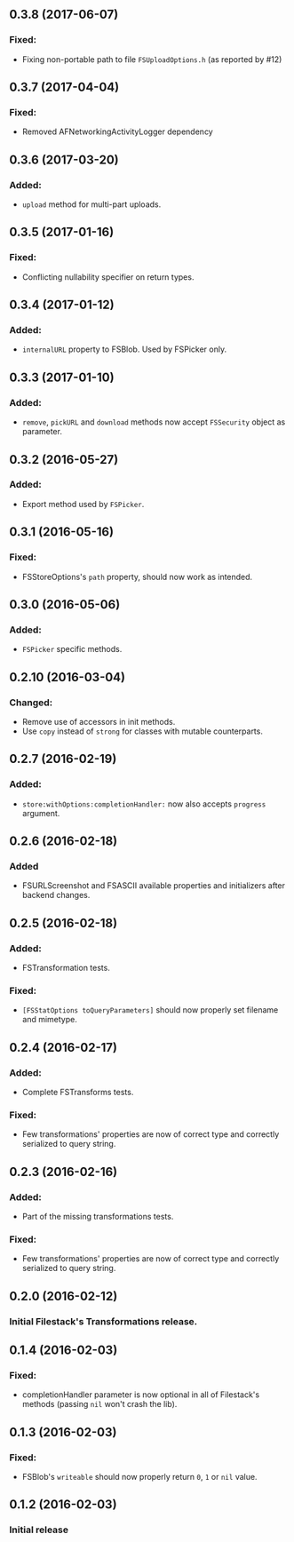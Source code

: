 ## 0.3.8 (2017-06-07)

### Fixed:

- Fixing non-portable path to file ```FSUploadOptions.h``` (as reported by #12)

## 0.3.7 (2017-04-04)

### Fixed:

- Removed AFNetworkingActivityLogger dependency

## 0.3.6 (2017-03-20)

### Added:

- ```upload``` method for multi-part uploads.

## 0.3.5 (2017-01-16)

### Fixed:

- Conflicting nullability specifier on return types.

## 0.3.4 (2017-01-12)

### Added:

- ```internalURL``` property to FSBlob. Used by FSPicker only.

## 0.3.3 (2017-01-10)

### Added:

- ```remove```, ```pickURL``` and ```download``` methods now accept ```FSSecurity``` object as parameter.

## 0.3.2 (2016-05-27)

### Added:

- Export method used by ```FSPicker```.

## 0.3.1 (2016-05-16)

### Fixed:
- FSStoreOptions's ```path``` property, should now work as intended.

## 0.3.0 (2016-05-06)

### Added:
- ```FSPicker``` specific methods.

## 0.2.10 (2016-03-04)

### Changed:
- Remove use of accessors in init methods.
- Use ```copy``` instead of ```strong``` for classes with mutable counterparts.

## 0.2.7 (2016-02-19)

### Added:

- ```store:withOptions:completionHandler:``` now also accepts ```progress``` argument.

## 0.2.6 (2016-02-18)

### Added

- FSURLScreenshot and FSASCII available properties and initializers after backend changes.

## 0.2.5 (2016-02-18)

### Added:

- FSTransformation tests.

### Fixed:

- ```[FSStatOptions toQueryParameters]``` should now properly set filename and mimetype.

## 0.2.4 (2016-02-17)

### Added:

- Complete FSTransforms tests.

### Fixed:

- Few transformations' properties are now of correct type and correctly serialized to query string.

## 0.2.3 (2016-02-16)

### Added:

- Part of the missing transformations tests.

### Fixed:

- Few transformations' properties are now of correct type and correctly serialized to query string.

## 0.2.0 (2016-02-12)

### Initial Filestack's Transformations release.

## 0.1.4 (2016-02-03)

### Fixed:

- completionHandler parameter is now optional in all of Filestack's methods (passing ```nil``` won't crash the lib).

## 0.1.3 (2016-02-03)

### Fixed:

- FSBlob's ```writeable``` should now properly return ```0```, ```1``` or ```nil``` value.

## 0.1.2 (2016-02-03)

### Initial release
